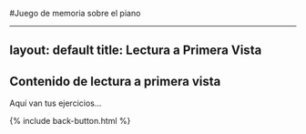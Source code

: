 #Juego de memoria sobre el piano

---
layout: default
title: Lectura a Primera Vista
---

## Contenido de lectura a primera vista

Aquí van tus ejercicios...

{% include back-button.html %}
